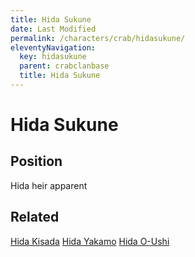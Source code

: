 ```yaml
---
title: Hida Sukune
date: Last Modified
permalink: /characters/crab/hidasukune/
eleventyNavigation:
  key: hidasukune
  parent: crabclanbase
  title: Hida Sukune
---
```

# Hida Sukune

## Position
Hida heir apparent

## Related
[Hida Kisada](/characters/crab/hidakisada/)
[Hida Yakamo](/characters/crab/hidayakamo/)
[Hida O-Ushi](/characters/crab/hidaoushi/)
